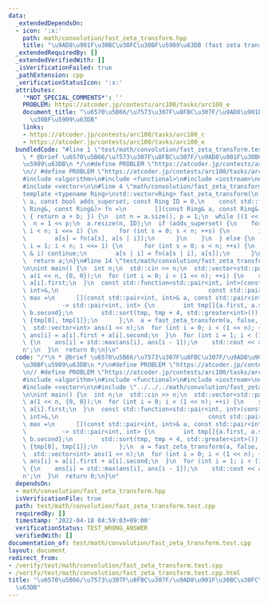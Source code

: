 ```yaml
---
data:
  _extendedDependsOn:
  - icon: ':x:'
    path: math/convolution/fast_zeta_transform.hpp
    title: "\u9AD8\u901F\u30BC\u30FC\u30BF\u5909\u63DB (fast zeta transform)"
  _extendedRequiredBy: []
  _extendedVerifiedWith: []
  _isVerificationFailed: true
  _pathExtension: cpp
  _verificationStatusIcon: ':x:'
  attributes:
    '*NOT_SPECIAL_COMMENTS*': ''
    PROBLEM: https://atcoder.jp/contests/arc100/tasks/arc100_e
    document_title: "\u6570\u5B66/\u7573\u307F\u8FBC\u307F/\u9AD8\u901F\u30BC\u30FC\
      \u30BF\u5909\u63DB"
    links:
    - https://atcoder.jp/contests/arc100/tasks/arc100_c
    - https://atcoder.jp/contests/arc100/tasks/arc100_e
  bundledCode: "#line 1 \"test/math/convolution/fast_zeta_transform.test.cpp\"\n/*\n\
    \ * @brief \u6570\u5B66/\u7573\u307F\u8FBC\u307F/\u9AD8\u901F\u30BC\u30FC\u30BF\
    \u5909\u63DB\n */\n#define PROBLEM \"https://atcoder.jp/contests/arc100/tasks/arc100_e\"\
    \n// #define PROBLEM \"https://atcoder.jp/contests/arc100/tasks/arc100_c\"\n\n\
    #include <algorithm>\n#include <functional>\n#include <iostream>\n#include <utility>\n\
    #include <vector>\n\n#line 4 \"math/convolution/fast_zeta_transform.hpp\"\n\n\
    template <typename Ring>\nstd::vector<Ring> fast_zeta_transform(\n    std::vector<Ring>\
    \ a, const bool adds_superset, const Ring ID = 0,\n    const std::function<Ring(const\
    \ Ring&, const Ring&)> fn =\n        [](const Ring& a, const Ring& b) -> Ring\
    \ { return a + b; }) {\n  int n = a.size(), p = 1;\n  while ((1 << p) < n) ++p;\n\
    \  n = 1 << p;\n  a.resize(n, ID);\n  if (adds_superset) {\n    for (int i = 1;\
    \ i < n; i <<= 1) {\n      for (int s = 0; s < n; ++s) {\n        if (s & i) continue;\n\
    \        a[s] = fn(a[s], a[s | i]);\n      }\n    }\n  } else {\n    for (int\
    \ i = 1; i < n; i <<= 1) {\n      for (int s = 0; s < n; ++s) {\n        if (s\
    \ & i) continue;\n        a[s | i] = fn(a[s | i], a[s]);\n      }\n    }\n  }\n\
    \  return a;\n}\n#line 14 \"test/math/convolution/fast_zeta_transform.test.cpp\"\
    \n\nint main() {\n  int n;\n  std::cin >> n;\n  std::vector<std::pair<int, int>>\
    \ a(1 << n, {0, 0});\n  for (int i = 0; i < (1 << n); ++i) {\n    std::cin >>\
    \ a[i].first;\n  }\n  const std::function<std::pair<int, int>(const std::pair<int,\
    \ int>&,\n                                          const std::pair<int, int>&)>\
    \ max =\n      [](const std::pair<int, int>& a, const std::pair<int, int>& b)\n\
    \          -> std::pair<int, int> {\n        int tmp[]{a.first, a.second, b.first,\
    \ b.second};\n        std::sort(tmp, tmp + 4, std::greater<int>());\n        return\
    \ {tmp[0], tmp[1]};\n      };\n  a = fast_zeta_transform(a, false, {0, 0}, max);\n\
    \  std::vector<int> ans(1 << n);\n  for (int i = 0; i < (1 << n); ++i) {\n   \
    \ ans[i] = a[i].first + a[i].second;\n  }\n  for (int i = 1; i < (1 << n); ++i)\
    \ {\n    ans[i] = std::max(ans[i], ans[i - 1]);\n    std::cout << ans[i] << '\\\
    n';\n  }\n  return 0;\n}\n"
  code: "/*\n * @brief \u6570\u5B66/\u7573\u307F\u8FBC\u307F/\u9AD8\u901F\u30BC\u30FC\
    \u30BF\u5909\u63DB\n */\n#define PROBLEM \"https://atcoder.jp/contests/arc100/tasks/arc100_e\"\
    \n// #define PROBLEM \"https://atcoder.jp/contests/arc100/tasks/arc100_c\"\n\n\
    #include <algorithm>\n#include <functional>\n#include <iostream>\n#include <utility>\n\
    #include <vector>\n\n#include \"../../../math/convolution/fast_zeta_transform.hpp\"\
    \n\nint main() {\n  int n;\n  std::cin >> n;\n  std::vector<std::pair<int, int>>\
    \ a(1 << n, {0, 0});\n  for (int i = 0; i < (1 << n); ++i) {\n    std::cin >>\
    \ a[i].first;\n  }\n  const std::function<std::pair<int, int>(const std::pair<int,\
    \ int>&,\n                                          const std::pair<int, int>&)>\
    \ max =\n      [](const std::pair<int, int>& a, const std::pair<int, int>& b)\n\
    \          -> std::pair<int, int> {\n        int tmp[]{a.first, a.second, b.first,\
    \ b.second};\n        std::sort(tmp, tmp + 4, std::greater<int>());\n        return\
    \ {tmp[0], tmp[1]};\n      };\n  a = fast_zeta_transform(a, false, {0, 0}, max);\n\
    \  std::vector<int> ans(1 << n);\n  for (int i = 0; i < (1 << n); ++i) {\n   \
    \ ans[i] = a[i].first + a[i].second;\n  }\n  for (int i = 1; i < (1 << n); ++i)\
    \ {\n    ans[i] = std::max(ans[i], ans[i - 1]);\n    std::cout << ans[i] << '\\\
    n';\n  }\n  return 0;\n}\n"
  dependsOn:
  - math/convolution/fast_zeta_transform.hpp
  isVerificationFile: true
  path: test/math/convolution/fast_zeta_transform.test.cpp
  requiredBy: []
  timestamp: '2022-04-18 04:59:03+09:00'
  verificationStatus: TEST_WRONG_ANSWER
  verifiedWith: []
documentation_of: test/math/convolution/fast_zeta_transform.test.cpp
layout: document
redirect_from:
- /verify/test/math/convolution/fast_zeta_transform.test.cpp
- /verify/test/math/convolution/fast_zeta_transform.test.cpp.html
title: "\u6570\u5B66/\u7573\u307F\u8FBC\u307F/\u9AD8\u901F\u30BC\u30FC\u30BF\u5909\
  \u63DB"
---
```

